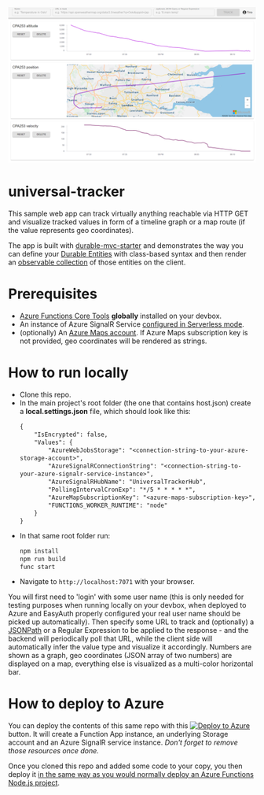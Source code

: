 ![logo](https://raw.githubusercontent.com/scale-tone/durable-mvc-samples/main/universal-tracker/screenshot1.png)
# universal-tracker

This sample web app can track virtually anything reachable via HTTP GET and visualize tracked values in form of a timeline graph or a map route (if the value represents geo coordinates).

The app is built with [durable-mvc-starter](https://github.com/scale-tone/durable-mvc-starter) and demonstrates the way you can define your [Durable Entities](https://docs.microsoft.com/en-us/azure/azure-functions/durable/durable-functions-entities?tabs=javascript) with class-based syntax and then render an [observable collection](https://mobx.js.org/observable-state.html) of those entities on the client.

# Prerequisites
* [Azure Functions Core Tools](https://www.npmjs.com/package/azure-functions-core-tools) **globally** installed on your devbox.
* An instance of Azure SignalR Service [configured in Serverless mode](https://docs.microsoft.com/en-us/azure/azure-signalr/concept-service-mode#serverless-mode).
* (optionally) An [Azure Maps account](https://docs.microsoft.com/en-us/azure/azure-maps/how-to-manage-authentication#manage-and-rotate-shared-keys). If Azure Maps subscription key is not provided, geo coordinates will be rendered as strings.

# How to run locally

* Clone this repo.
* In the main project's root folder (the one that contains host.json) create a **local.settings.json** file, which should look like this:
  ```
  {
      "IsEncrypted": false,
      "Values": {
          "AzureWebJobsStorage": "<connection-string-to-your-azure-storage-account>",
          "AzureSignalRConnectionString": "<connection-string-to-your-azure-signalr-service-instance>",
          "AzureSignalRHubName": "UniversalTrackerHub",
          "PollingIntervalCronExp": "*/5 * * * * *",
          "AzureMapSubscriptionKey": "<azure-maps-subscription-key>",
          "FUNCTIONS_WORKER_RUNTIME": "node"
      }
  }
  ```
* In that same root folder run:
  ```
  npm install
  npm run build
  func start
  ```
* Navigate to `http://localhost:7071` with your browser.

You will first need to 'login' with some user name (this is only needed for testing purposes when running locally on your devbox, when deployed to Azure and EasyAuth properly configured your real user name should be picked up automatically). Then specify some URL to track and (optionally) a [JSONPath](https://www.npmjs.com/package/jsonpath) or a Regular Expression to be applied to the response - and the backend will periodically poll that URL, while the client side will automatically infer the value type and visualize it accordingly. Numbers are shown as a graph, geo coordinates (JSON array of two numbers) are displayed on a map, everything else is visualized as a multi-color horizontal bar.

# How to deploy to Azure

You can deploy the contents of this same repo with this
[![Deploy to Azure](https://aka.ms/deploytoazurebutton)](https://portal.azure.com/#create/Microsoft.Template/uri/https%3A%2F%2Fraw.githubusercontent.com%2Fscale-tone%2Fdurable-mvc-samples%2Fmain%2Funiversal-tracker%2Farm-template.json) button. It will create a Function App instance, an underlying Storage account and an Azure SignalR service instance. *Don't forget to remove those resources once done.*

Once you cloned this repo and added some code to your copy, you then deploy it [in the same way as you would normally deploy an Azure Functions Node.js project](https://docs.microsoft.com/en-us/azure/azure-functions/functions-reference-node?tabs=v2#deploying-with-dependencies).

